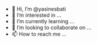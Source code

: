 
























































































































































































































- 👋 Hi, I’m @yasinesbati
- 👀 I’m interested in ...
- 🌱 I’m currently learning ...
- 💞️ I’m looking to collaborate on ...
- 📫 How to reach me ...

<!---
yasinesbati/yasinesbati is a ✨ special ✨ repository because its `README.md` (this file) appears on your GitHub profile.
You can click the Preview link to take a look at your changes.
--->
